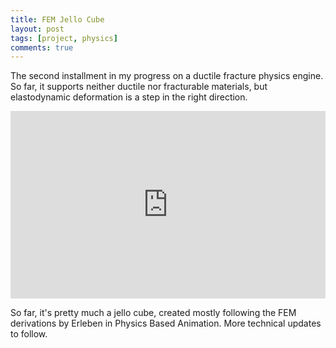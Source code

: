 ```yaml
---
title: FEM Jello Cube
layout: post
tags: [project, physics]
comments: true
---
```


The second installment in my progress on a ductile fracture physics engine. So far, it supports neither ductile nor fracturable materials, but elastodynamic deformation is a step in the right direction.

<iframe width="100%" height="300" src="https://www.youtube.com/embed/cVlOzWhNxQo" frameborder="0" allowfullscreen></iframe>

So far, it's pretty much a jello cube, created mostly following the FEM derivations by Erleben in Physics Based Animation. More technical updates to follow.
